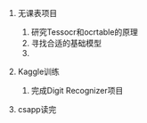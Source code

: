  1. 无课表项目
	 1. 研究Tessocr和ocrtable的原理
	 2. 寻找合适的基础模型
	 3. 

2. Kaggle训练
	1. 完成Digit Recognizer项目

3. csapp读完





